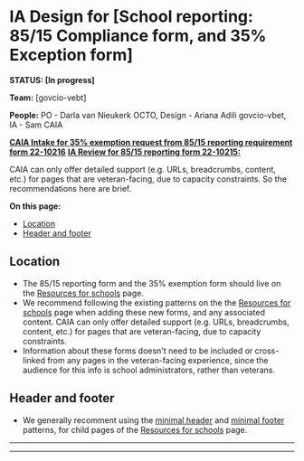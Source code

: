 # IA Design for [School reporting: 85/15 Compliance form, and 35% Exception form]

**STATUS: [In progress]**

**Team:** [govcio-vebt]

**People:** PO - Darla van Nieukerk OCTO, Design - Ariana Adili govcio-vbet, IA - Sam CAIA

[**CAIA Intake for 35% exemption request from 85/15 reporting requirement form 22-10216**](https://github.com/department-of-veterans-affairs/va.gov-team/issues/92587) 
[**IA Review for 85/15 reporting form 22-10215:** ](https://github.com/department-of-veterans-affairs/va.gov-team/issues/92142)

CAIA can only offer detailed support (e.g. URLs, breadcrumbs, content, etc.) for pages that are veteran-facing, due to capacity constraints. So the recommendations here are brief.


**On this page:**
- [Location](#location)
- [Header and footer](#header-and-footer)


## <a name="location"></a>Location<br>

- The 85/15 reporting form and the 35% exemption form should live on the [Resources for schools](https://www.va.gov/school-administrators/) page. 
- We recommend following the existing patterns on the the [Resources for schools](https://www.va.gov/school-administrators/) page when adding these new forms, and any associated content. CAIA can only offer detailed support (e.g. URLs, breadcrumbs, content, etc.) for pages that are veteran-facing, due to capacity constraints.
- Information about these forms doesn't need to be included or cross-linked from any pages in the veteran-facing experience, since the  audience for this info is school administrators, rather than veterans.



## <a name="header and footer"></a>Header and footer<br>

- We generally recomment using the [minimal header](https://design.va.gov/components/header/header-minimal) and [minimal footer](https://design.va.gov/components/footer/footer-minimal) patterns, for child pages of the [Resources for schools](https://www.va.gov/school-administrators/) page. 



<hr>
<hr>
